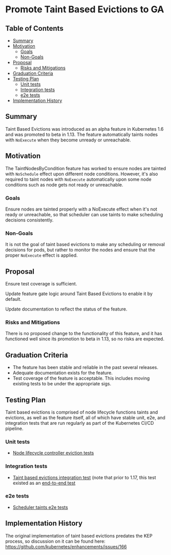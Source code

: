 # Promote Taint Based Evictions to GA

## Table of Contents

<!-- toc -->
- [Summary](#summary)
- [Motivation](#motivation)
  - [Goals](#goals)
  - [Non-Goals](#non-goals)
- [Proposal](#proposal)
  - [Risks and Mitigations](#risks-and-mitigations)
- [Graduation Criteria](#graduation-criteria)
- [Testing Plan](#testing-plan)
  - [Unit tests](#unit-tests)
  - [Integration tests](#integration-tests)
  - [e2e tests](#e2e-tests)
- [Implementation History](#implementation-history)
<!-- /toc -->

## Summary

Taint Based Evictions was introduced as an alpha feature in Kubernetes 1.6 and was promoted to
beta in 1.13. The feature automatically taints nodes with `NoExecute` when they become unready or
unreachable.

## Motivation

The TaintNodesByCondition feature has worked to ensure nodes are tainted with `NoSchedule` effect
upon different node conditions. However, it's also required to taint nodes with `NoExecute` automatically
upon some node conditions such as node gets not ready or unreachable.

### Goals

Ensure nodes are tainted properly with a NoExecute effect when it's not ready or unreachable, so that
scheduler can use taints to make scheduling decisions consistently.

### Non-Goals

It is not the goal of taint based evictions to make any scheduling or removal decisions for pods, but rather
to monitor the nodes and ensure that the proper `NoExecute` effect is applied.

## Proposal

Ensure test coverage is sufficient.

Update feature gate logic around Taint Based Evictions to enable it by default.

Update documentation to reflect the status of the feature.


### Risks and Mitigations

There is no proposed change to the functionality of this feature, and it has functioned 
well since its promotion to beta in 1.13, so no risks are expected.


## Graduation Criteria

* The feature has been stable and reliable in the past several releases.
* Adequate documentation exists for the feature.
* Test coverage of the feature is acceptable. This includes moving existing tests to be under the appropriate sigs.

## Testing Plan

Taint based evictions is comprised of node lifecycle functions taints and
evictions, as well as the feature itself, all of which have stable unit, e2e,
and integration tests that are run regularly as part of the Kubernetes CI/CD pipeline.

### Unit tests
* [Node lifecycle controller eviction tests](https://github.com/kubernetes/kubernetes/blob/47d5c3ef8d/pkg/controller/nodelifecycle/node_lifecycle_controller_test.go#L196)

### Integration tests
* [Taint based evictions integration test](https://github.com/kubernetes/kubernetes/blob/47d5c3ef8df2b1b26da739aec0ada15d41f20cf3/test/integration/scheduler/taint_test.go#L580) (note that prior to 1.17, this test existed as an [end-to-end test](https://github.com/kubernetes/kubernetes/blob/001f2cd2b553d06028c8542c8817820ee05d657f/test/e2e/scheduling/taint_based_evictions.go)

### e2e tests
* [Scheduler taints e2e tests](https://github.com/kubernetes/kubernetes/blob/master/test/e2e/scheduling/taints.go)

## Implementation History

The original implementation of taint based evictions predates the KEP process, so discussion on it can be found here: https://github.com/kubernetes/enhancements/issues/166

